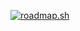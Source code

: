 <a href="https://roadmap.sh"><img src="https://api.roadmap.sh/v1-badge/tall/6574642a5145316d25dbab42?variant=dark" alt="roadmap.sh"/></a>

<!--
**mrtkgr1/mrtkgr1** is a ✨ _special_ ✨ repository because its `README.md` (this file) appears on your GitHub profile.

Here are some ideas to get you started:

- 🔭 I’m currently working on ...
- 🌱 I’m currently learning ...
- 👯 I’m looking to collaborate on ...
- 🤔 I’m looking for help with ...
- 💬 Ask me about ...
- 📫 How to reach me: ...
- 😄 Pronouns: ...
- ⚡ Fun fact: ...
-->
